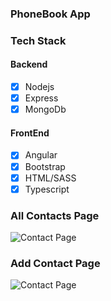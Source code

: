### PhoneBook App

### Tech Stack

#### Backend
* [x] Nodejs
* [x] Express
* [x] MongoDb

#### FrontEnd
* [x] Angular
* [x] Bootstrap
* [x] HTML/SASS
* [x] Typescript

### All Contacts Page
![Contact Page](https://yatharth1706.github.io/assets/ContactsPage.png)

### Add Contact Page
![Contact Page](https://yatharth1706.github.io/assets/add-contacts.png)

